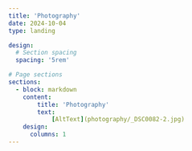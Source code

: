 ```yaml
---
title: 'Photography'
date: 2024-10-04
type: landing

design:
  # Section spacing
  spacing: '5rem'

# Page sections
sections:
  - block: markdown
    content:
        title: 'Photography'
        text: 
            [AltText](photography/_DSC0082-2.jpg)
    design:
      columns: 1              
---
```

